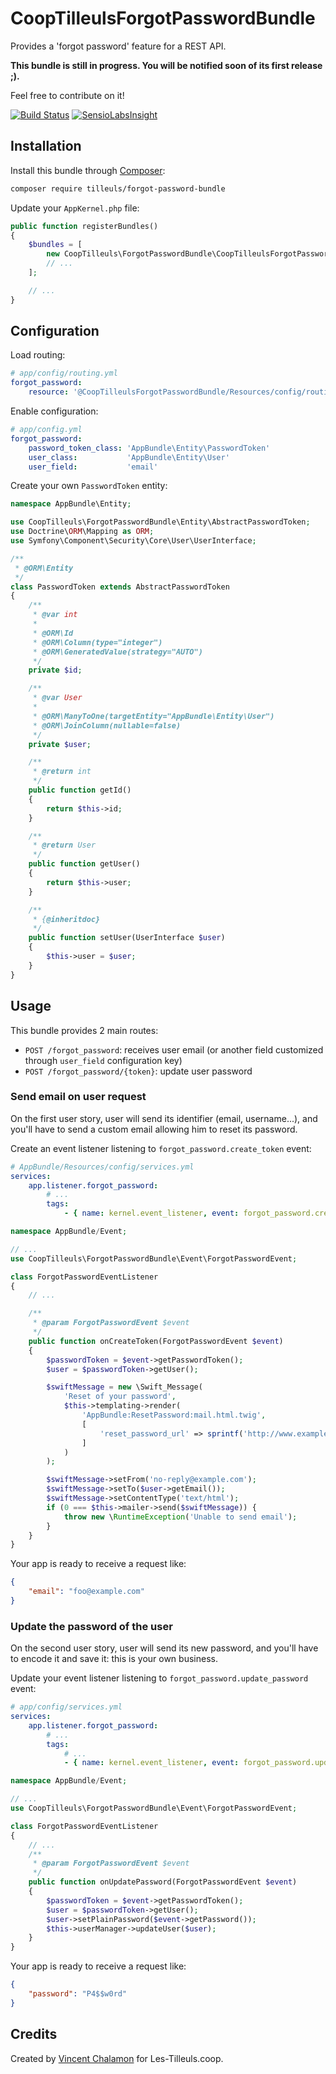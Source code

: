 # CoopTilleulsForgotPasswordBundle

Provides a 'forgot password' feature for a REST API.

**This bundle is still in progress. You will be notified soon of its first release ;).**

Feel free to contribute on it!

[![Build Status](https://travis-ci.org/coopTilleuls/ForgotPasswordBundle.svg?branch=master)](https://travis-ci.org/coopTilleuls/ForgotPasswordBundle)
[![SensioLabsInsight](https://insight.sensiolabs.com/projects/79b794ea-1f79-49fc-b27a-b0bf86afd30c/mini.png)](https://insight.sensiolabs.com/projects/79b794ea-1f79-49fc-b27a-b0bf86afd30c)

## Installation

Install this bundle through [Composer](https://getcomposer.org/):

```bash
composer require tilleuls/forgot-password-bundle
```

Update your `AppKernel.php` file:

```php
public function registerBundles()
{
    $bundles = [
        new CoopTilleuls\ForgotPasswordBundle\CoopTilleulsForgotPasswordBundle(),
        // ...
    ];

    // ...
}
```

## Configuration

Load routing:

```yml
# app/config/routing.yml
forgot_password:
    resource: '@CoopTilleulsForgotPasswordBundle/Resources/config/routing.xml'
```

Enable configuration:

```yml
# app/config.yml
forgot_password:
    password_token_class: 'AppBundle\Entity\PasswordToken'
    user_class:           'AppBundle\Entity\User'
    user_field:           'email'
```

Create your own `PasswordToken` entity:

```php
namespace AppBundle\Entity;

use CoopTilleuls\ForgotPasswordBundle\Entity\AbstractPasswordToken;
use Doctrine\ORM\Mapping as ORM;
use Symfony\Component\Security\Core\User\UserInterface;

/**
 * @ORM\Entity
 */
class PasswordToken extends AbstractPasswordToken
{
    /**
     * @var int
     *
     * @ORM\Id
     * @ORM\Column(type="integer")
     * @ORM\GeneratedValue(strategy="AUTO")
     */
    private $id;

    /**
     * @var User
     *
     * @ORM\ManyToOne(targetEntity="AppBundle\Entity\User")
     * @ORM\JoinColumn(nullable=false)
     */
    private $user;

    /**
     * @return int
     */
    public function getId()
    {
        return $this->id;
    }

    /**
     * @return User
     */
    public function getUser()
    {
        return $this->user;
    }

    /**
     * {@inheritdoc}
     */
    public function setUser(UserInterface $user)
    {
        $this->user = $user;
    }
}
```

## Usage

This bundle provides 2 main routes:
- `POST /forgot_password`: receives user email (or another field customized through `user_field` configuration key)
- `POST /forgot_password/{token}`: update user password

### Send email on user request

On the first user story, user will send its identifier (email, username...), and you'll have to send a custom email
allowing him to reset its password.

Create an event listener listening to `forgot_password.create_token` event:

```yml
# AppBundle/Resources/config/services.yml
services:
    app.listener.forgot_password:
        # ...
        tags:
            - { name: kernel.event_listener, event: forgot_password.create_token, method: onCreateToken }
```

```php
namespace AppBundle/Event;

// ...
use CoopTilleuls\ForgotPasswordBundle\Event\ForgotPasswordEvent;

class ForgotPasswordEventListener
{
    // ...

    /**
     * @param ForgotPasswordEvent $event
     */
    public function onCreateToken(ForgotPasswordEvent $event)
    {
        $passwordToken = $event->getPasswordToken();
        $user = $passwordToken->getUser();

        $swiftMessage = new \Swift_Message(
            'Reset of your password',
            $this->templating->render(
                'AppBundle:ResetPassword:mail.html.twig',
                [
                    'reset_password_url' => sprintf('http://www.example.com/forgot-password/%s', $passwordToken->getToken()),
                ]
            )
        );

        $swiftMessage->setFrom('no-reply@example.com');
        $swiftMessage->setTo($user->getEmail());
        $swiftMessage->setContentType('text/html');
        if (0 === $this->mailer->send($swiftMessage)) {
            throw new \RuntimeException('Unable to send email');
        }
    }
}
```

Your app is ready to receive a request like:

```json
{
    "email": "foo@example.com"
}
```

### Update the password of the user

On the second user story, user will send its new password, and you'll have to encode it and save it: this is your own
business.

Update your event listener listening to `forgot_password.update_password` event:

```yml
# app/config/services.yml
services:
    app.listener.forgot_password:
        # ...
        tags:
            # ...
            - { name: kernel.event_listener, event: forgot_password.update_password, method: onUpdatePassword }
```

```php
namespace AppBundle/Event;

// ...
use CoopTilleuls\ForgotPasswordBundle\Event\ForgotPasswordEvent;

class ForgotPasswordEventListener
{
    // ...
    /**
     * @param ForgotPasswordEvent $event
     */
    public function onUpdatePassword(ForgotPasswordEvent $event)
    {
        $passwordToken = $event->getPasswordToken();
        $user = $passwordToken->getUser();
        $user->setPlainPassword($event->getPassword());
        $this->userManager->updateUser($user);
    }
}
```

Your app is ready to receive a request like:

```json
{
    "password": "P4$$w0rd"
}
```

## Credits

Created by [Vincent Chalamon](http://vincent-chalamon.fr/) for Les-Tilleuls.coop.
